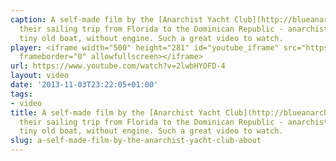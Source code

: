 ```yaml
---
caption: A self-made film by the [Anarchist Yacht Club](http://blueanarchy.org/) about
  their sailing trip from Florida to the Dominican Republic - anarchist style in a
  tiny old boat, without engine. Such a great video to watch.
player: <iframe width="500" height="281" id="youtube_iframe" src="https://www.youtube.com/embed/2lwbHYOFD-4?feature=oembed&amp;enablejsapi=1&amp;origin=https://safe.txmblr.com&amp;wmode=opaque"
  frameborder="0" allowfullscreen></iframe>
url: https://www.youtube.com/watch?v=2lwbHYOFD-4
layout: video
date: '2013-11-03T23:22:05+01:00'
tags:
- video
title: A self-made film by the [Anarchist Yacht Club](http://blueanarchy.org/) about
  their sailing trip from Florida to the Dominican Republic - anarchist style in a
  tiny old boat, without engine. Such a great video to watch.
slug: a-self-made-film-by-the-anarchist-yacht-club-about
---
```

